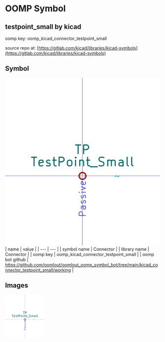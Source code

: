 # OOMP Symbol  
## testpoint_small  by kicad  
  
oomp key: oomp_kicad_connector_testpoint_small  
  
source repo at: [https://gitlab.com/kicad/libraries/kicad-symbols](https://gitlab.com/kicad/libraries/kicad-symbols)  
## Symbol  
  
[![working.png](working_600.png)](working.png)  
| name | value | 
| --- | --- | 
| symbol name | Connector | 
| library name | Connector | 
| oomp key | oomp_kicad_connector_testpoint_small | 
| oomp bot github | https://github.com/oomlout/oomlout_oomp_symbol_bot/tree/main/kicad_connector_testpoint_small/working | 
## Images  
  
[![working.png](working_140.png)](working.png)  
